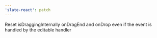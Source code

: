 ```yaml
---
'slate-react': patch
---
```


Reset isDraggingInternally onDragEnd and onDrop even if the event is handled by the editable handler
